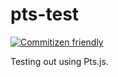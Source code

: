# pts-test

[![Commitizen friendly](https://img.shields.io/badge/commitizen-friendly-brightgreen.svg)](http://commitizen.github.io/cz-cli/)

Testing out using Pts.js.

